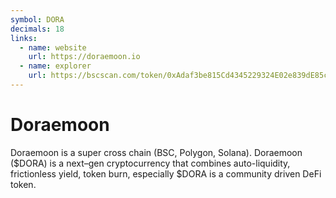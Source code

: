 ```yaml
---
symbol: DORA
decimals: 18
links:
  - name: website
    url: https://doraemoon.io
  - name: explorer
    url: https://bscscan.com/token/0xAdaf3be815Cd4345229324E02e839dE85cE95DC2
---
```


# Doraemoon

Doraemoon is a super cross chain (BSC, Polygon, Solana). Doraemoon ($DORA) is a next–gen cryptocurrency that combines auto-liquidity, frictionless yield, token burn, especially $DORA is a community driven DeFi token.
